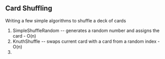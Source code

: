 Card Shuffling
--------------

Writing a few simple algorithms to shuffle a deck of cards

1. SimpleShuffleRandom -- generates a random number and assigns the card - O(n)
2. KnuthShuffle -- swaps current card with a card from a random index - O(n)
3.

